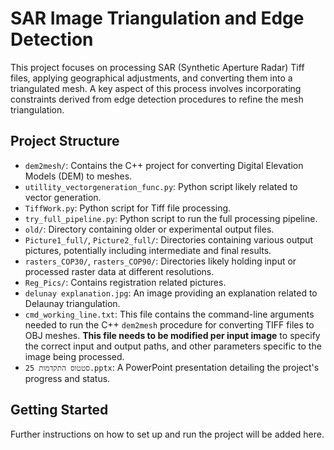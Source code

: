 # SAR Image Triangulation and Edge Detection

This project focuses on processing SAR (Synthetic Aperture Radar) Tiff files, applying geographical adjustments, and converting them into a triangulated mesh. A key aspect of this process involves incorporating constraints derived from edge detection procedures to refine the mesh triangulation.

## Project Structure

- `dem2mesh/`: Contains the C++ project for converting Digital Elevation Models (DEM) to meshes.
- `utillity_vectorgeneration_func.py`: Python script likely related to vector generation.
- `TiffWork.py`: Python script for Tiff file processing.
- `try_full_pipeline.py`: Python script to run the full processing pipeline.
- `old/`: Directory containing older or experimental output files.
- `Picture1_full/`, `Picture2_full/`: Directories containing various output pictures, potentially including intermediate and final results.
- `rasters_COP30/`, `rasters_COP90/`: Directories likely holding input or processed raster data at different resolutions.
- `Reg_Pics/`: Contains registration related pictures.
- `delunay explanation.jpg`: An image providing an explanation related to Delaunay triangulation.
- `cmd_working_line.txt`: This file contains the command-line arguments needed to run the C++ `dem2mesh` procedure for converting TIFF files to OBJ meshes. **This file needs to be modified per input image** to specify the correct input and output paths, and other parameters specific to the image being processed.
- `סטטוס התקדמות 25.pptx`: A PowerPoint presentation detailing the project's progress and status.

## Getting Started

Further instructions on how to set up and run the project will be added here. 